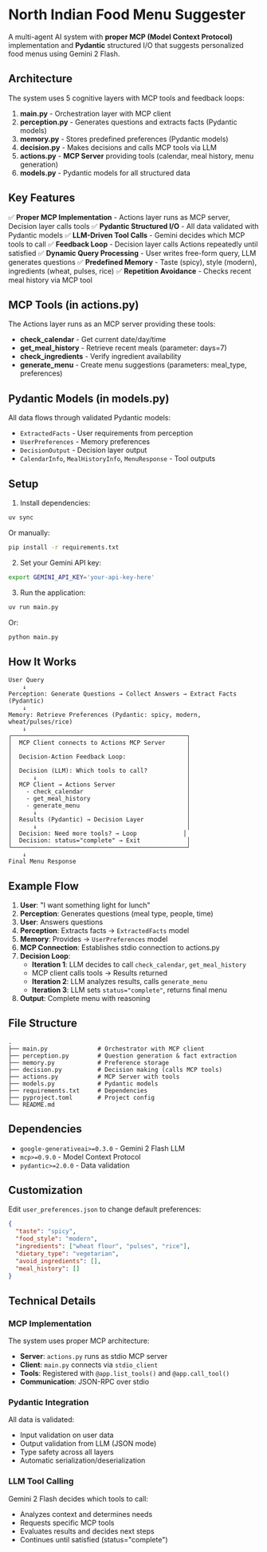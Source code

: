 # North Indian Food Menu Suggester

A multi-agent AI system with **proper MCP (Model Context Protocol)** implementation and **Pydantic** structured I/O that suggests personalized food menus using Gemini 2 Flash.

## Architecture

The system uses 5 cognitive layers with MCP tools and feedback loops:

1. **main.py** - Orchestration layer with MCP client
2. **perception.py** - Generates questions and extracts facts (Pydantic models)
3. **memory.py** - Stores predefined preferences (Pydantic models)
4. **decision.py** - Makes decisions and calls MCP tools via LLM
5. **actions.py** - **MCP Server** providing tools (calendar, meal history, menu generation)
6. **models.py** - Pydantic models for all structured data

## Key Features

✅ **Proper MCP Implementation** - Actions layer runs as MCP server, Decision layer calls tools
✅ **Pydantic Structured I/O** - All data validated with Pydantic models
✅ **LLM-Driven Tool Calls** - Gemini decides which MCP tools to call
✅ **Feedback Loop** - Decision layer calls Actions repeatedly until satisfied
✅ **Dynamic Query Processing** - User writes free-form query, LLM generates questions
✅ **Predefined Memory** - Taste (spicy), style (modern), ingredients (wheat, pulses, rice)
✅ **Repetition Avoidance** - Checks recent meal history via MCP tool

## MCP Tools (in actions.py)

The Actions layer runs as an MCP server providing these tools:

- **check_calendar** - Get current date/day/time
- **get_meal_history** - Retrieve recent meals (parameter: days=7)
- **check_ingredients** - Verify ingredient availability
- **generate_menu** - Create menu suggestions (parameters: meal_type, preferences)

## Pydantic Models (in models.py)

All data flows through validated Pydantic models:

- `ExtractedFacts` - User requirements from perception
- `UserPreferences` - Memory preferences
- `DecisionOutput` - Decision layer output
- `CalendarInfo`, `MealHistoryInfo`, `MenuResponse` - Tool outputs

## Setup

1. Install dependencies:

```bash
uv sync
```

Or manually:

```bash
pip install -r requirements.txt
```

2. Set your Gemini API key:

```bash
export GEMINI_API_KEY='your-api-key-here'
```

3. Run the application:

```bash
uv run main.py
```

Or:

```bash
python main.py
```

## How It Works

```
User Query
    ↓
Perception: Generate Questions → Collect Answers → Extract Facts (Pydantic)
    ↓
Memory: Retrieve Preferences (Pydantic: spicy, modern, wheat/pulses/rice)
    ↓
┌─────────────────────────────────────────────────┐
│  MCP Client connects to Actions MCP Server      │
│                                                 │
│  Decision-Action Feedback Loop:                 │
│                                                 │
│  Decision (LLM): Which tools to call?           │
│      ↓                                          │
│  MCP Client → Actions Server                    │
│    - check_calendar                             │
│    - get_meal_history                           │
│    - generate_menu                              │
│      ↓                                          │
│  Results (Pydantic) → Decision Layer            │
│      ↓                                          │
│  Decision: Need more tools? → Loop             │
│  Decision: status="complete" → Exit             │
└─────────────────────────────────────────────────┘
    ↓
Final Menu Response
```

## Example Flow

1. **User**: "I want something light for lunch"
2. **Perception**: Generates questions (meal type, people, time)
3. **User**: Answers questions
4. **Perception**: Extracts facts → `ExtractedFacts` model
5. **Memory**: Provides → `UserPreferences` model
6. **MCP Connection**: Establishes stdio connection to actions.py
7. **Decision Loop**:
   - **Iteration 1**: LLM decides to call `check_calendar`, `get_meal_history`
   - MCP client calls tools → Results returned
   - **Iteration 2**: LLM analyzes results, calls `generate_menu`
   - **Iteration 3**: LLM sets `status="complete"`, returns final menu
8. **Output**: Complete menu with reasoning

## File Structure

```
.
├── main.py              # Orchestrator with MCP client
├── perception.py        # Question generation & fact extraction
├── memory.py            # Preference storage
├── decision.py          # Decision making (calls MCP tools)
├── actions.py           # MCP Server with tools
├── models.py            # Pydantic models
├── requirements.txt     # Dependencies
├── pyproject.toml       # Project config
└── README.md
```

## Dependencies

- `google-generativeai>=0.3.0` - Gemini 2 Flash LLM
- `mcp>=0.9.0` - Model Context Protocol
- `pydantic>=2.0.0` - Data validation

## Customization

Edit `user_preferences.json` to change default preferences:

```json
{
  "taste": "spicy",
  "food_style": "modern",
  "ingredients": ["wheat flour", "pulses", "rice"],
  "dietary_type": "vegetarian",
  "avoid_ingredients": [],
  "meal_history": []
}
```

## Technical Details

### MCP Implementation

The system uses proper MCP architecture:
- **Server**: `actions.py` runs as stdio MCP server
- **Client**: `main.py` connects via `stdio_client`
- **Tools**: Registered with `@app.list_tools()` and `@app.call_tool()`
- **Communication**: JSON-RPC over stdio

### Pydantic Integration

All data is validated:
- Input validation on user data
- Output validation from LLM (JSON mode)
- Type safety across all layers
- Automatic serialization/deserialization

### LLM Tool Calling

Gemini 2 Flash decides which tools to call:
- Analyzes context and determines needs
- Requests specific MCP tools
- Evaluates results and decides next steps
- Continues until satisfied (status="complete")
